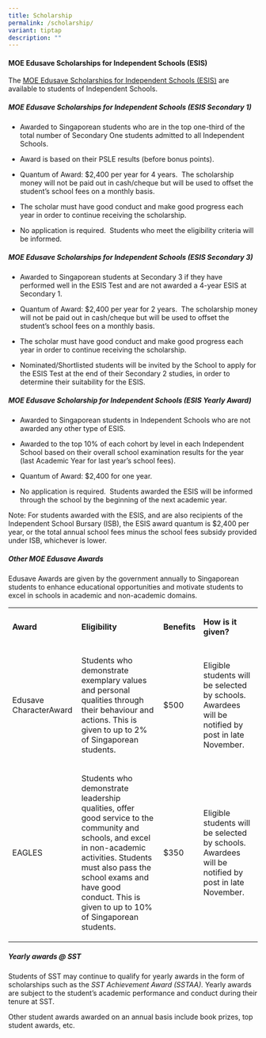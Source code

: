 ```yaml
---
title: Scholarship
permalink: /scholarship/
variant: tiptap
description: ""
---
```

<h4><strong>MOE Edusave Scholarships for Independent Schools (ESIS)</strong></h4>
<p>The&nbsp;<a href="https://www.moe.gov.sg/financial-matters/awards-scholarships/edusave-scholarships-independent" rel="noopener noreferrer nofollow" target="_blank"><u>MOE Edusave Scholarships for Independent Schools (ESIS)</u></a>&nbsp;are
available to students of Independent Schools.</p>
<h5>MOE Edusave Scholarships for Independent Schools (ESIS Secondary 1)</h5>
<ul data-tight="true" class="tight">
<li>
<p>Awarded to Singaporean students who are in the top one-third of the total
number of Secondary One students admitted to all Independent Schools.</p>
</li>
<li>
<p>Award is based on their PSLE results (before bonus points).</p>
</li>
<li>
<p>Quantum of Award: $2,400 per year for 4 years.&nbsp; The scholarship money
will not be paid out in cash/cheque but will be used to offset the student’s
school fees on a monthly basis.</p>
</li>
<li>
<p>The scholar must have good conduct and make good progress each year in
order to continue receiving the scholarship.</p>
</li>
<li>
<p>No application is required.&nbsp; Students who meet the eligibility criteria
will be informed.</p>
</li>
</ul>
<h5>MOE Edusave Scholarships for Independent Schools (ESIS Secondary 3)</h5>
<ul data-tight="true" class="tight">
<li>
<p>Awarded to Singaporean students at Secondary 3 if they have performed
well in the ESIS Test and are not awarded a 4-year ESIS at Secondary 1.</p>
</li>
<li>
<p>Quantum of Award: $2,400 per year for 2 years.&nbsp; The scholarship money
will not be paid out in cash/cheque but will be used to offset the student’s
school fees on a monthly basis.</p>
</li>
<li>
<p>The scholar must have good conduct and make good progress each year in
order to continue receiving the scholarship.</p>
</li>
<li>
<p>Nominated/Shortlisted students will be invited by the School to apply
for the ESIS Test at the end of their Secondary 2 studies, in order to
determine their suitability for the ESIS.</p>
</li>
</ul>
<h5>MOE Edusave Scholarship for Independent Schools (ESIS Yearly Award)</h5>
<ul data-tight="true" class="tight">
<li>
<p>Awarded to Singaporean students in Independent Schools who are not awarded
any other type of ESIS.</p>
</li>
<li>
<p>Awarded to the top 10% of each cohort by level in each Independent School
based on their overall school examination results for the year (last Academic
Year for last year’s school fees).</p>
</li>
<li>
<p>Quantum of Award: $2,400 for one year.</p>
</li>
<li>
<p>No application is required.&nbsp; Students awarded the ESIS will be informed
through the school by the beginning of the next academic year.</p>
</li>
</ul>
<p>Note: For students awarded with the ESIS, and are also recipients of the
Independent School Bursary (ISB), the ESIS award quantum is $2,400 per
year,&nbsp;or&nbsp;the total annual school fees minus the school fees subsidy
provided under ISB, whichever is lower.</p>
<h5>Other MOE Edusave Awards</h5>
<p>Edusave Awards are given by the government annually to Singaporean students
to enhance educational opportunities and motivate students to excel in
schools in academic and non-academic domains.</p>
<table style="minWidth: 100px">
<colgroup>
<col>
<col>
<col>
<col>
</colgroup>
<tbody>
<tr>
<td rowspan="1" colspan="1">
<p><strong>Award</strong>
</p>
</td>
<td rowspan="1" colspan="1">
<p><strong>Eligibility</strong>
</p>
</td>
<td rowspan="1" colspan="1">
<p><strong>Benefits</strong>
</p>
</td>
<td rowspan="1" colspan="1">
<p><strong>How is it given?</strong>
</p>
</td>
</tr>
<tr>
<td rowspan="1" colspan="1">
<p>Edusave CharacterAward</p>
</td>
<td rowspan="1" colspan="1">
<p>Students who demonstrate exemplary values and personal qualities through
their behaviour and actions. This is given to up to 2% of Singaporean students.</p>
</td>
<td rowspan="1" colspan="1">
<p>$500</p>
</td>
<td rowspan="1" colspan="1">
<p>Eligible students will be selected by schools. Awardees will be notified
by post in late November.</p>
</td>
</tr>
<tr>
<td rowspan="1" colspan="1">
<p>EAGLES</p>
</td>
<td rowspan="1" colspan="1">
<p>Students who demonstrate leadership qualities, offer good service to the
community and schools, and excel in non-academic activities. Students must
also pass the school exams and have good conduct. This is given to up to
10% of Singaporean students.</p>
</td>
<td rowspan="1" colspan="1">
<p>$350</p>
</td>
<td rowspan="1" colspan="1">
<p>Eligible students will be selected by schools. Awardees will be notified
by post in late November.</p>
</td>
</tr>
</tbody>
</table>
<h5>Yearly awards @ SST</h5>
<p>Students of SST may continue to qualify for yearly awards in the form
of scholarships such as the&nbsp;<em>SST Achievement Award (SSTAA).</em>&nbsp;Yearly
awards are subject to the student’s academic performance and conduct during
their tenure at SST.</p>
<p>Other student awards awarded on an annual basis include book prizes, top
student awards, etc.</p>